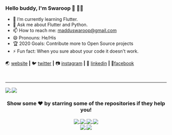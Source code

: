 ### Hello buddy, I'm Swaroop 👋 :man_technologist:



- 🌱 I’m currently learning Flutter.
- 💬 Ask me about Flutter and Python.
- 📫 How to reach me: <a href="mailto:madduswaroop@gmail.com">madduswaroop@gmail.com</a>
- 😄 Pronouns: He/His
-  :trophy: 2020 Goals: Contribute more to Open Source projects
- ⚡ Fun fact: When you sure about your code it doesn't work.


🌏 [website][website] **|** 🐦 [twitter][twitter] **|** 📷 [instagram][instagram] **|** 👔 [linkedin][linkedin] **|** 📱[facebook][facebook]

[website]: http://swaroopmaddu.github.io/
[twitter]: https://twitter.com/Madduswaroop
[linkedin]: https://www.linkedin.com/in/madduswaroop
[instagram]: https://instagram.com/madduswaroop
[facebook]: https://www.facebook.com/maddu.swaroop


<br>
<hr>
<a href="https://github.com/swaroopmaddu/">
  <img align="center" src="https://github-readme-stats.vercel.app/api?username=swaroopmaddu&show_icons=true&hide=prs" />
</a> 
<a href="https://github.com/swaroopmaddu">
  <img align="center" src="https://github-readme-stats.vercel.app/api/top-langs/?username=swaroopmaddu&layout=compact" />
</a>


<div align="center">

### Show some ❤️ by starring some of the repositories if they help you!

<a href="https://github.com/swaroopmaddu/PlaystoreReviewsScrapper">
  <img align="center" src="https://github-readme-stats.vercel.app/api/pin/?username=swaroopmaddu&repo=PlaystoreReviewsScrapper" />
</a>  
<a href="https://github.com/swaroopmaddu/TriviaQuiz">
  <img align="center" src="https://github-readme-stats.vercel.app/api/pin/?username=swaroopmaddu&repo=TriviaQuiz" />
</a>


<span height="50">
  
<a href="https://github.com/swaroopmaddu/LetsChat_Flutter">
  <img align="center" src="https://github-readme-stats.vercel.app/api/pin/?username=swaroopmaddu&repo=LetsChat_Flutter" />
</a>
<a href="https://github.com/swaroopmaddu/GoogleSignInDemo">
  <img align="center" src="https://github-readme-stats.vercel.app/api/pin/?username=swaroopmaddu&repo=GoogleSignInDemo" />
</a>

<br>

<a href="https://github.com/swaroopmaddu/RemindMe">
  <img align="center" src="https://github-readme-stats.vercel.app/api/pin/?username=swaroopmaddu&repo=RemindMe" />
</a>
<a href="https://github.com/swaroopmaddu/asweomeLogin">
  <img align="center" src="https://github-readme-stats.vercel.app/api/pin/?username=swaroopmaddu&repo=asweomeLogin" />
</a>

</div>
